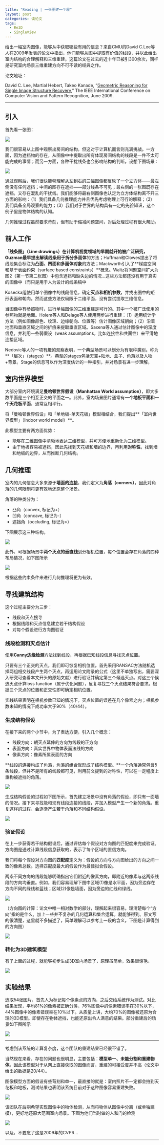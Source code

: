 ```yaml
---
title: "Reading | 一张图建一个屋"
layout: post
categories: 读论文
tags:
  - Re3D
  - SingleView
---
```


给出一幅室内图像，能够从中获取哪些有用的信息？来自CMU的David C.Lee等人在2009年发表的论文中指出，他们能够从图中提取有价值的线段，并以此给出室内结构的合理解释和三维重建。这篇论文在过去的近十年已被引300余次，同样是研究室内场景三维重建方向不可不读的经典之作。

论文地址：

David C. Lee, Martial Hebert, Takeo Kanade, “[Geometric Reasoning for Single Image Structure Recovery](http://repository.cmu.edu/cgi/viewcontent.cgi?article=1322&context=robotics),” The IEEE International Conference on Computer Vision and Pattern Recognition, June 2009.

---

## 引入

首先看一张图：

![](http://ohn6qfqhe.bkt.clouddn.com/GRSISR-1.png)

我们很容易从上图中观察出房间的结构，但这对于计算机而言则充满挑战。一方面，因为遮挡物的存在，从图像中中提取出所有体现房间结构的线段是一件不太可能完成的事情；而另一方面，各种干扰线条也会影响结构的判断，设想下图场景：

![](http://ohn6qfqhe.bkt.clouddn.com/GRSISR-2.png)

通过观察后，我们很快能够理解从左到右的三幅图像都反映了一个立方体——最左侧没有任何遮挡；中间的图存在遮挡——部分线条不可见；最右侧的一张图既存在遮挡，又存在混乱的干扰线。我们能够将最右侧图像也认定为立方体结构离不开三方面的影响：（1）我们具备几何推理能力并且优先考虑物理上可行的解释；（2）我们具备全局观察的能力；（3）我们对于世界的结构具有一定的先验知识，这个例子里是物体结构的认知。

几何推理过程虽然要求苛刻，但有助于缩减问题空间，对后处理过程有很大帮助。

## 前人工作

**「线条图」（Line drawings）**在计算机视觉领域的早期就开始被广泛研究，Guzman最早提出解读线条用于**拆分多面体**的方法；Huffman和Clowes提出了将线段集合标注为**凸面、凹面和多面体对象**的方法；Mackworth引入了**梯度空间和基于表面约束（surface based constraints）**概念。Waltz将问题空间扩大为图2（第一节第二张图）中包含遮挡和缺失边的情况…这些方法都还没有用于真实的图像中（而只是用于人为设计的线条稿中

Kosecka组使用单个图像中的线段信息，确定**灭点和相机参数**，并找出图中的矩形表面和朝向。然而这些方法仅局限于二维平面，没有尝试提取三维信息。

当图像中有参照物时，进行单幅图像的三维重建是可行的。其中一个被广泛使用的参照物就是地面。Hoiem等人和Delage等人使用两步进行重建：（1）运用统计学方法（例如图像颜色、纹理、边缘朝向、位置等）估计图像区域朝向；（2）沿着地面和垂直区域之间的折痕来提取垂直区域。Saxena等人通过估计图像中的深度信息，并利用一些弱假设（weak assumptions，比如连接性和共面性）来平滑地连接区域。

Nedovic等人的一项有趣的观察表明，一个典型场景可以划分为有限种类别，称为**「层次」（stages）**。典型的stages包括天空+陆地、盒子、角落以及人物+背景。Stage的信息可以作为深度估计的一种指引，并对场景有进一步理解。

## 室内世界模型

大部分室内环境满足**曼哈顿世界假设（Manhattan World assumption）**，即大多数平面是三个相互正交的平面之一。此外，室内场景图片通常有**一个地板平面和一个天花板平面**，通常互相平行。

将「曼哈顿世界假设」和「单地板-单天花板」模型相结合，我们提出**「室内世界模型」（Indoor world model）**。

此模型主要有两方面优势：

* 能够在二维图像中清晰地表达三维模型，并可方便地重新化为三维模型。
* 由于地板容易被遮挡，因此先找到天花板和墙的边界，再利用**对称性**，找到墙和地板的边界，从而推断几何结构。

## 几何推理

室内的几何信息大多来源于**墙面的连接**，我们定义为**角落（corners）**，因此对角落的几何限制将更有效地还原整个场景。

角落的种类分为：

* 凸角（convex, 标记为+）
* 凹角（concave, 标记为-）
* 遮挡角（occluding, 标记为>）

下图展示这三种结构。

![](http://ohn6qfqhe.bkt.clouddn.com/GRSISR-3.png)

此外，可根据场景中**两个灭点的垂直线**划分相机位置，每个位置会存在角落的四种布局情况，如下图所示

![](http://ohn6qfqhe.bkt.clouddn.com/GRSISR-4.png)

根据这些约束条件来进行几何推理将更为有效。

## 寻找建筑结构

这个过程主要分为三步：

* 线段和灭点搜寻
* 根据线段和灭点信息建立若干结构假设
* 对每个假设进行方向图验证

### 线段检测和灭点估计

使用**Canny边缘检测**方法找到线段，再根据已知线段信息寻找灭点位置。

只要有三个正交的灭点，我们即可恢复相机位置。首先采用RANSAC方法随机选择两组相交线段产生两个灭点，再运用论文附录的公式（这里不单独写出，需要深入研究可查看本文开头的原始文献）进行验证并确定第三个候选灭点。对这三个候选灭点计算loss function（属于优化问题），反复寻找三个灭点结果符合要求。根据三个灭点的位置和正交性即可确定相机位置。

实践结果表明在相机参数已知的情况下，灭点位置的误差在几个像素之内；相机参数未知的情况下成功率大于90%（40/44）。

### 生成结构假设

在接下来的两个小节中，为了表达方便，引入几个概念：

* 线段方向：朝灭点延伸的方向为线段的正方向
* 表面方向：真实世界中物体表面法线的方向
* 像素方向：像素所属表面的方向

**线段的连接构成了角落，角落的组合就形成了结构模型。**一个角落通常包含5条线段，但并不是所有的线段都可见，利用前文提到的对称性，可以在一定程度上重构被遮挡的角落。

![](http://ohn6qfqhe.bkt.clouddn.com/GRSISR-5.png)

生成结构假设的过程如下图所示，首先建立场景中没有角落的假设，即只有一面墙的情况。接下来寻找能和现有线段连接的线段，并加入模型产生一个新的角落。重复这样的过程，会逐渐产生若干角落和不同结构假设。

![](http://ohn6qfqhe.bkt.clouddn.com/GRSISR-6.png)

### 验证假设

在上一步获得若干结构假设后，通过评估每个假设对方向图的匹配度来完成验证。方向图是通过计算线段信息获取的，表示了每个区域的置信方向。

我们将每个假设对方向图的**匹配度**定义为：假设的方向与方向图给出的方向之间一致的像素总数。选择匹配度最大的假设作为最佳拟合假设。

两条不同方向的线段能够明确指出它们附近的像素方向，即附近的像素与这两条线段的方向均垂直。例如，我们容易理解下图中区域(1)像是水平面，因为旁边存在方向不同的绿线和蓝线；区域(2)像是墙面，因为旁边的红线和绿线。

![](http://ohn6qfqhe.bkt.clouddn.com/GRSISR-7.png)

（方向图的计算：论文中唯一相对数学的部分，理解起来很容易，理清楚每个“方向”指的是什么，加上一些并不复杂的几何运算和集合运算，就能够得到。原文写的很清楚，这里就不多描述了，简单理解可以参考上一段的含义，下图是计算得到的方向图）

![](http://ohn6qfqhe.bkt.clouddn.com/GRSISR-8.png)

### 转化为3D建筑模型

有了上面的过程，就能够初步生成3D室内场景了，原理虽简单，效果很惊艳。

![](http://ohn6qfqhe.bkt.clouddn.com/GRSISR-9.png)

## 实验结果

选取54张图片，首先人为标记每个像素点的方向，之后交给系统作为测试。对比结果发现，平均81%的像素被正确分类，76%图像中的像素错误率在30%以下，44%图像中的像素错误率在10%以下。从质量上讲，大约70%的图像被还原为合理的3D模型。即使存在物体遮挡，也能还原出令人满意的结果。部分重建后的场景如下图所示

![](http://ohn6qfqhe.bkt.clouddn.com/GRSISR-10.png)

---

考虑到该系统的计算复杂度，这个团队的重建结果已经很不错了。

当然现在来看，存在的问题也很明显，主要包括：**模型单一、未能分割和重建物体**。因此该模型对于从网上直接获取的图像而言，重建的可接受度并不高（论文中给出的数据是20/44）。

图像模型方面的假设有些苛刻和单一，最直接的就是：室内照片不一定都会拍到天花板和地板，测试结果也表明该系统目前对于这种图像容易重建失败。

![](http://ohn6qfqhe.bkt.clouddn.com/GRSISR-11.png)

该团队在后期希望实现图像中的物体检测，从而将物体从图像中分离（或单独建模），更好地还原大范围室内场景。下图为他们当时做的人和门的检测

![](http://ohn6qfqhe.bkt.clouddn.com/GRSISR-12.png)

以及，不要忘了这是2009年的CVPR...

---

